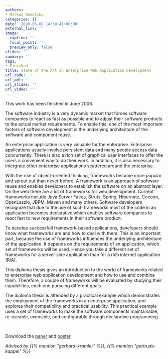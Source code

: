 ```yaml
---
authors:
- Markus Demolsky
categories: []
date: '2020-05-08 14:38:41+00:00'
external_link: ''
image:
  caption: ''
  focal_point: ''
  preview_only: false
slides: ''
summary: ''
tags:
- Finished
title: State of the Art in Enterprise Web Application Development
url_code: ''
url_pdf: ''
url_slides: ''
url_video: ''
---
```


This work has been finished in June 2006.

The software industry is a very dynamic market that forces software companies to react as fast as possible and to adjust their software products to the actual market requirements. To enable this, one of the most important factors of software development is the underlying architecture of the software and component reuse.

An enterprise application is very valuable for the enterprise. Enterprise applications usually involve persistent data and many people access data concurrently. There is also a rich set of graphical user interfaces to offer the users a convenient way to do their work. In addition, it is also necessary to intergrate other enterprise applications scattered around the enterprise.

With the rise of object-oriented thinking, frameworks became more popular and sprout out than never before. A framework is an approach of software reuse and enables developers to establish the software on an abstract layer. On the web there are a lot of frameworks for web development. Current frameworks include Java Server Faces, Struts, Spring, Hibernate, Cocoon, OpenLaszlo, JBPM, Maven and many others. Software developers recognize that due to the use of such frameworks most of the code in an application becomes declarative which enables software companies to react fast to new requirements in their software product.

To develop successfull framework-based applications, developers should know what frameworks are and how to deal with them. This is an important part, because the use of frameworks influences the underlying architecture of the application. It depends on the requirements of an application, which set of frameworks will be used. Hence you take a different set of frameworks for a server side application than for a rich internet application (RIA).

This diploma thesis gives an introduction to the world of frameworks related to enterprise web application development and how to use and combine them. Therefore, a couple of frameworks will be evaluated by studying their capabilities, each one pursuing different goals.

The diploma thesis is attended by a practical example which demonstrates the employment of the frameworks in an enterprise application, and explores their compatibility and practical usability. This practical example uses a set of frameworks to make the software components maintainable, re-useable, exensible, and configurable through declarative programming.

&nbsp;

 Download the [paper](https://www.big.tuwien.ac.at/app/uploads/2016/10/Demolsky_papers.pdf) and [poster](https://www.big.tuwien.ac.at/app/uploads/2016/10/Demolsky_posters.pdf)

*Advised by {{% mention "gerhard-kramler" %}}, {{% mention "gertrude-kappel" %}}*